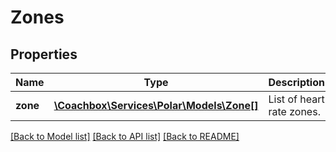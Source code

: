 # Zones

## Properties
Name | Type | Description | Notes
------------ | ------------- | ------------- | -------------
**zone** | [**\Coachbox\Services\Polar\Models\Zone[]**](Zone.md) | List of heart rate zones. | [optional] 

[[Back to Model list]](../README.md#documentation-for-models) [[Back to API list]](../README.md#documentation-for-api-endpoints) [[Back to README]](../README.md)

